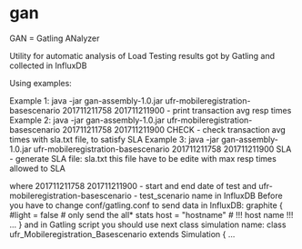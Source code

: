 # gan
GAN = Gatling ANalyzer

Utility for automatic analysis of Load Testing results got by Gatling and collected in InfluxDB

Using examples:

Example 1: java -jar gan-assembly-1.0.jar ufr-mobileregistration-basescenario 201711211758 201711211900 -  print transaction avg resp times
Example 2: java -jar gan-assembly-1.0.jar ufr-mobileregistration-basescenario 201711211758 201711211900 CHECK - check transaction avg times with sla.txt file, to satisfy SLA
Example 3: java -jar gan-assembly-1.0.jar ufr-mobileregistration-basescenario 201711211758 201711211900 SLA - generate SLA file: sla.txt this file have to be edite with max resp times allowed to SLA

where 201711211758 201711211900 - start and end date of test
and ufr-mobileregistration-basescenario - test_scenario name in InfluxDB 
Before you have to change conf/gatling.conf to send data in InfluxDB: 
graphite {
  #light = false              # only send the all* stats
  host = "hostname"         # !!! host name !!!
  ...
  }
and in Gatling script you should use next class simulation name:
class ufr_Mobileregistration_Basescenario extends Simulation {
...
 
